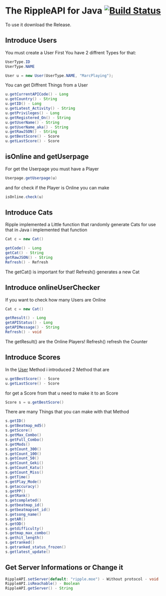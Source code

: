 # The RippleAPI for Java [![Build Status](https://travis-ci.org/MarcPlaying/RippleAPI-Java.svg?branch=master)](https://travis-ci.org/MarcPlaying/RippleAPI-Java)
To use it download the Release.

## Introduce Users
You must create a User First You have 2 diffrent Types for that:
```java
UserType.ID
UserType.NAME
```

```java
User u = new User(UserType.NAME, "MarcPlaying");
```
You can get Diffrent Things from a User
```java
u.getCurrentAPICode() - Long
u.getCountry() - String
u.getID() - Long
u.getLatest_Activity() - String
u.getPrivileges() - Long
u.getRegistered_On() - String
u.getUserName() - String
u.getUserName_aka() - String
u.getRawJSON() - String
u.getBestScore() - Score
u.getLastScore() - Score
```

## isOnline and getUserpage
For get the Userpage you must have a Player
```java
Userpage.getUserpage(u)
```
and for check if the Player is Online you can make
```java
isOnline.check(u)
```
## Introduce Cats
Ripple implemented a Little function that randomly generate Cats for use that in Java i implemented that function
```java
Cat c = new Cat()
```
```java
getCode() - Long
getCat() - String
getRawJSON() - String
Refresh() - Refresh
```
The getCat() is important for that! Refresh() generates a new Cat

## Introduce onlineUserChecker
If you want to check how many Users are Online
```java
Cat c = new Cat()
```
```java
getResult() - Long
getAPIStatus() - Long
getAPIMessage() - String
Refresh() - void
```
The getResult() are the Online Players! Refresh() refresh the Counter

## Introduce Scores
In the [User](https://gist.github.com/MarcPlaying/f9d5962ba28da78d56a3c5eee4da79bd#introduce-users) Method i introduced 2 Method that are
```java
u.getBestScore() - Score
u.getLastScore() - Score
```
for get a Score from that u need to make it to an Score
```java
Score s = u.getBestScore()
```
There are many Things that you can make with that Method
```java
s.getID()
s.getBeatmap_md5()
s.getScore()
s.getMax_Combo()
s.getFull_Combo()
s.getMods()
s.getCount_300()
s.getCount_100()
s.getCount_50()
s.getCount_Geki()
s.getCount_Katu()
s.getCount_Miss()
s.getTime()
s.getPlay_Mode()
s.getaccuracy()
s.getPP()
s.getRank()
s.getcompleted()
s.getbeatmap_id()
s.getbeatmapset_id()
s.getsong_name()
s.getAR()
s.getOD()
s.getdifficulty()
s.getmap_max_combo()
s.gethit_length()
s.getranked()
s.getranked_status_frozen()
s.getlatest_update()
```
## Get Server Informations or Change it
```java
RippleAPI.setServer(default: "ripple.moe") - Without protocol - void
RippleAPI.isReachable() - Boolean
RippleAPI.getServer() - String
```
